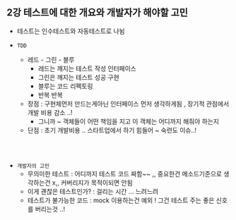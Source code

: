 ## 2강 테스트에 대한 개요와 개발자가 해야할 고민

* 테스트는 인수테스트와 자동테스트로 나뉨

* `TDD`
  * 레드 - 그린 - 블루
    * 레드는 깨지는 테스트 작성 인터페이스 
    * 그린은 깨지는 테스트 성공 구현
    * 블루는 코드 리펙토링
    * 반복 반복
  * 장점 : 구현체먼저 만드는게아닌 인터페이스 먼저 생각하게됨 , 장기적 관점에서 개발 비용 감소 ..!
    * 그니까 ~ 객체들이 어떤 책임을 지고 이 객체는 어디까지 해줘야  하는지  
  * 단점 : 초기 개발비용 .. 스타트업에서 하기 힘들어 ~ 숙련도 이슈..!

<br/>
<br/>

* `개발자의 고민`
  * 무의미한 테스트 : 어디까지 테스트 코드 짜함~~ ,, 중요한건 메소드기준으로 생각하는건 x,, 커버리지가 목적이되면 안됨
  * 이게 괜찮은 테스트인가? : 걸리는 시간 ... 느려느려 
  * 테스트가 불가능한 코드 :  mock 이용하는건 예외 ! 그건 테스트 주는 좋은 신호를 버리는것 ..!

  